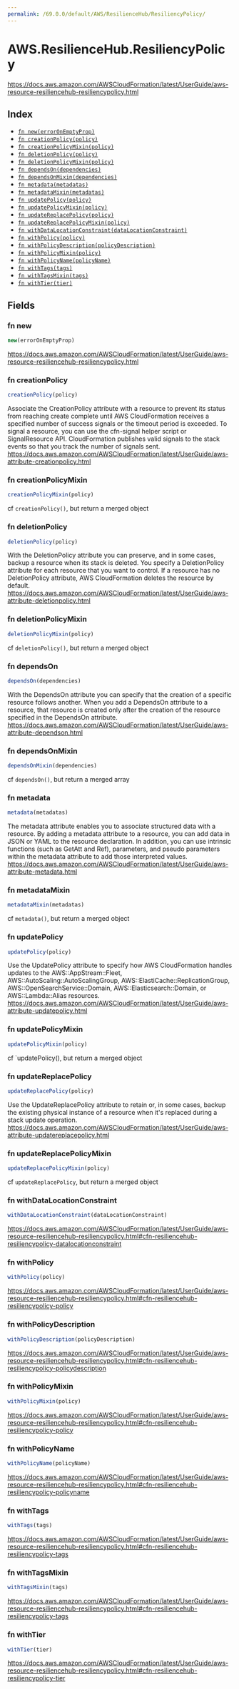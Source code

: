 ```yaml
---
permalink: /69.0.0/default/AWS/ResilienceHub/ResiliencyPolicy/
---
```


# AWS.ResilienceHub.ResiliencyPolicy

https://docs.aws.amazon.com/AWSCloudFormation/latest/UserGuide/aws-resource-resiliencehub-resiliencypolicy.html

## Index

* [`fn new(errorOnEmptyProp)`](#fn-new)
* [`fn creationPolicy(policy)`](#fn-creationpolicy)
* [`fn creationPolicyMixin(policy)`](#fn-creationpolicymixin)
* [`fn deletionPolicy(policy)`](#fn-deletionpolicy)
* [`fn deletionPolicyMixin(policy)`](#fn-deletionpolicymixin)
* [`fn dependsOn(dependencies)`](#fn-dependson)
* [`fn dependsOnMixin(dependencies)`](#fn-dependsonmixin)
* [`fn metadata(metadatas)`](#fn-metadata)
* [`fn metadataMixin(metadatas)`](#fn-metadatamixin)
* [`fn updatePolicy(policy)`](#fn-updatepolicy)
* [`fn updatePolicyMixin(policy)`](#fn-updatepolicymixin)
* [`fn updateReplacePolicy(policy)`](#fn-updatereplacepolicy)
* [`fn updateReplacePolicyMixin(policy)`](#fn-updatereplacepolicymixin)
* [`fn withDataLocationConstraint(dataLocationConstraint)`](#fn-withdatalocationconstraint)
* [`fn withPolicy(policy)`](#fn-withpolicy)
* [`fn withPolicyDescription(policyDescription)`](#fn-withpolicydescription)
* [`fn withPolicyMixin(policy)`](#fn-withpolicymixin)
* [`fn withPolicyName(policyName)`](#fn-withpolicyname)
* [`fn withTags(tags)`](#fn-withtags)
* [`fn withTagsMixin(tags)`](#fn-withtagsmixin)
* [`fn withTier(tier)`](#fn-withtier)

## Fields

### fn new

```ts
new(errorOnEmptyProp)
```

https://docs.aws.amazon.com/AWSCloudFormation/latest/UserGuide/aws-resource-resiliencehub-resiliencypolicy.html

### fn creationPolicy

```ts
creationPolicy(policy)
```

Associate the CreationPolicy attribute with a resource to prevent its status from reaching create complete until AWS CloudFormation receives a specified number of success signals or the timeout period is exceeded. To signal a resource, you can use the cfn-signal helper script or SignalResource API. CloudFormation publishes valid signals to the stack events so that you track the number of signals sent. 
https://docs.aws.amazon.com/AWSCloudFormation/latest/UserGuide/aws-attribute-creationpolicy.html

### fn creationPolicyMixin

```ts
creationPolicyMixin(policy)
```

cf `creationPolicy()`, but return a merged object

### fn deletionPolicy

```ts
deletionPolicy(policy)
```

With the DeletionPolicy attribute you can preserve, and in some cases, backup a resource when its stack is deleted. You specify a DeletionPolicy attribute for each resource that you want to control. If a resource has no DeletionPolicy attribute, AWS CloudFormation deletes the resource by default. 
https://docs.aws.amazon.com/AWSCloudFormation/latest/UserGuide/aws-attribute-deletionpolicy.html

### fn deletionPolicyMixin

```ts
deletionPolicyMixin(policy)
```

cf `deletionPolicy()`, but return a merged object

### fn dependsOn

```ts
dependsOn(dependencies)
```

With the DependsOn attribute you can specify that the creation of a specific resource follows another. When you add a DependsOn attribute to a resource, that resource is created only after the creation of the resource specified in the DependsOn attribute. 
https://docs.aws.amazon.com/AWSCloudFormation/latest/UserGuide/aws-attribute-dependson.html

### fn dependsOnMixin

```ts
dependsOnMixin(dependencies)
```

cf `dependsOn()`, but return a merged array

### fn metadata

```ts
metadata(metadatas)
```

The metadata attribute enables you to associate structured data with a resource. By adding a metadata attribute to a resource, you can add data in JSON or YAML to the resource declaration. In addition, you can use intrinsic functions (such as GetAtt and Ref), parameters, and pseudo parameters within the metadata attribute to add those interpreted values. 
https://docs.aws.amazon.com/AWSCloudFormation/latest/UserGuide/aws-attribute-metadata.html

### fn metadataMixin

```ts
metadataMixin(metadatas)
```

cf `metadata()`, but return a merged object

### fn updatePolicy

```ts
updatePolicy(policy)
```

Use the UpdatePolicy attribute to specify how AWS CloudFormation handles updates to the AWS::AppStream::Fleet, AWS::AutoScaling::AutoScalingGroup, AWS::ElastiCache::ReplicationGroup, AWS::OpenSearchService::Domain, AWS::Elasticsearch::Domain, or AWS::Lambda::Alias resources. 
https://docs.aws.amazon.com/AWSCloudFormation/latest/UserGuide/aws-attribute-updatepolicy.html

### fn updatePolicyMixin

```ts
updatePolicyMixin(policy)
```

cf `updatePolicy(), but return a merged object

### fn updateReplacePolicy

```ts
updateReplacePolicy(policy)
```

Use the UpdateReplacePolicy attribute to retain or, in some cases, backup the existing physical instance of a resource when it's replaced during a stack update operation. 
https://docs.aws.amazon.com/AWSCloudFormation/latest/UserGuide/aws-attribute-updatereplacepolicy.html

### fn updateReplacePolicyMixin

```ts
updateReplacePolicyMixin(policy)
```

cf `updateReplacePolicy`, but return a merged object

### fn withDataLocationConstraint

```ts
withDataLocationConstraint(dataLocationConstraint)
```

https://docs.aws.amazon.com/AWSCloudFormation/latest/UserGuide/aws-resource-resiliencehub-resiliencypolicy.html#cfn-resiliencehub-resiliencypolicy-datalocationconstraint

### fn withPolicy

```ts
withPolicy(policy)
```

https://docs.aws.amazon.com/AWSCloudFormation/latest/UserGuide/aws-resource-resiliencehub-resiliencypolicy.html#cfn-resiliencehub-resiliencypolicy-policy

### fn withPolicyDescription

```ts
withPolicyDescription(policyDescription)
```

https://docs.aws.amazon.com/AWSCloudFormation/latest/UserGuide/aws-resource-resiliencehub-resiliencypolicy.html#cfn-resiliencehub-resiliencypolicy-policydescription

### fn withPolicyMixin

```ts
withPolicyMixin(policy)
```

https://docs.aws.amazon.com/AWSCloudFormation/latest/UserGuide/aws-resource-resiliencehub-resiliencypolicy.html#cfn-resiliencehub-resiliencypolicy-policy

### fn withPolicyName

```ts
withPolicyName(policyName)
```

https://docs.aws.amazon.com/AWSCloudFormation/latest/UserGuide/aws-resource-resiliencehub-resiliencypolicy.html#cfn-resiliencehub-resiliencypolicy-policyname

### fn withTags

```ts
withTags(tags)
```

https://docs.aws.amazon.com/AWSCloudFormation/latest/UserGuide/aws-resource-resiliencehub-resiliencypolicy.html#cfn-resiliencehub-resiliencypolicy-tags

### fn withTagsMixin

```ts
withTagsMixin(tags)
```

https://docs.aws.amazon.com/AWSCloudFormation/latest/UserGuide/aws-resource-resiliencehub-resiliencypolicy.html#cfn-resiliencehub-resiliencypolicy-tags

### fn withTier

```ts
withTier(tier)
```

https://docs.aws.amazon.com/AWSCloudFormation/latest/UserGuide/aws-resource-resiliencehub-resiliencypolicy.html#cfn-resiliencehub-resiliencypolicy-tier